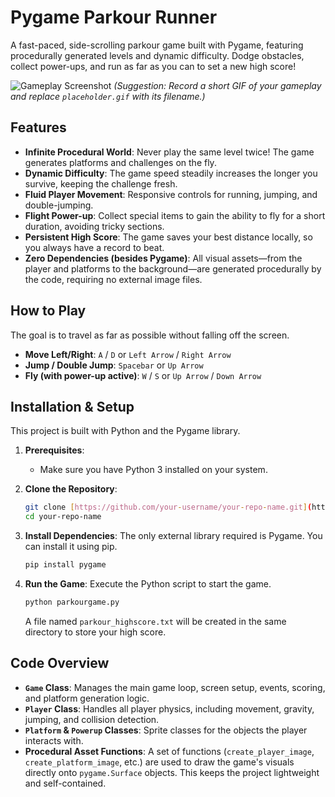 # Pygame Parkour Runner

A fast-paced, side-scrolling parkour game built with Pygame, featuring procedurally generated levels and dynamic difficulty. Dodge obstacles, collect power-ups, and run as far as you can to set a new high score!

![Gameplay Screenshot](placeholder.gif)
*(Suggestion: Record a short GIF of your gameplay and replace `placeholder.gif` with its filename.)*

## Features

-   **Infinite Procedural World**: Never play the same level twice! The game generates platforms and challenges on the fly.
-   **Dynamic Difficulty**: The game speed steadily increases the longer you survive, keeping the challenge fresh.
-   **Fluid Player Movement**: Responsive controls for running, jumping, and double-jumping.
-   **Flight Power-up**: Collect special items to gain the ability to fly for a short duration, avoiding tricky sections.
-   **Persistent High Score**: The game saves your best distance locally, so you always have a record to beat.
-   **Zero Dependencies (besides Pygame)**: All visual assets—from the player and platforms to the background—are generated procedurally by the code, requiring no external image files.

## How to Play

The goal is to travel as far as possible without falling off the screen.

-   **Move Left/Right**: `A` / `D` or `Left Arrow` / `Right Arrow`
-   **Jump / Double Jump**: `Spacebar` or `Up Arrow`
-   **Fly (with power-up active)**: `W` / `S` or `Up Arrow` / `Down Arrow`

## Installation & Setup

This project is built with Python and the Pygame library.

1.  **Prerequisites**:
    * Make sure you have Python 3 installed on your system.

2.  **Clone the Repository**:
    ```bash
    git clone [https://github.com/your-username/your-repo-name.git](https://github.com/your-username/your-repo-name.git)
    cd your-repo-name
    ```

3.  **Install Dependencies**:
    The only external library required is Pygame. You can install it using pip.
    ```bash
    pip install pygame
    ```

4.  **Run the Game**:
    Execute the Python script to start the game.
    ```bash
    python parkourgame.py
    ```
    A file named `parkour_highscore.txt` will be created in the same directory to store your high score.

## Code Overview

-   **`Game` Class**: Manages the main game loop, screen setup, events, scoring, and platform generation logic.
-   **`Player` Class**: Handles all player physics, including movement, gravity, jumping, and collision detection.
-   **`Platform` & `Powerup` Classes**: Sprite classes for the objects the player interacts with.
-   **Procedural Asset Functions**: A set of functions (`create_player_image`, `create_platform_image`, etc.) are used to draw the game's visuals directly onto `pygame.Surface` objects. This keeps the project lightweight and self-contained.
